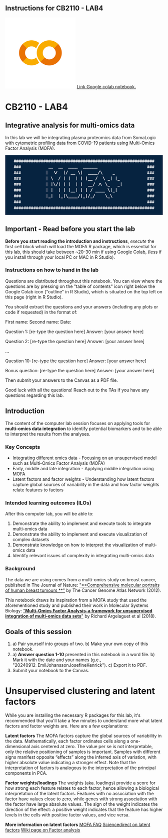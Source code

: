 ## Instructions for CB2110 - LAB4

![alt="Alt Text" style="width:25%"](images/colab.png)
[Link Google colab notebook.](https://colab.research.google.com/drive/1eQdzOJdNoMAbogB9PqgLW30WgJRqCTKG)

# CB2110 - LAB4

## Integrative analysis for multi-omics data

In this lab we will be integrating plasma proteomics data from SomaLogic with cytometric profiling data from COVID-19 patients using Multi-Omics Factor Analysis (MOFA).

![alt_text](images/MOFA.png)

## Important - Read before you start the lab

**Before you start reading the introduction and instructions**, *execute* the first cell block which will load the MOFA R package, which is essential for this lab, this should take between ~20-30 min if using Google Colab, (less if you install through your local PC or MAC in R Studio).

### Instructions on how to hand in the lab

Questions are distributed throughout this notebook. You can view where the questions are by pressing on the "table of contents" icon right below the Google Colab icon ("outline" in R Studio), which is situated on the top left on this page (right in R Studio).

You should extract the questions and your answers (including any plots or code if requested) in the format of:

First name: 
Second name: 
Date: 

Question 1: [re-type the question here]
Answer: [your answer here]

Question 2: [re-type the question here]
Answer: [your answer here]

...

Question 10: [re-type the question here]
Answer: [your answer here]

Bonus question: [re-type the question here]
Answer: [your answer here]

Then submit your answers to the Canvas as a PDF file.

Good luck with all the questions! Reach out to the TAs if you have any questions regarding this lab.

## Introduction

The content of the computer lab session focuses on applying tools for **multi-omics data integration** to identify potential biomarkers and to be able to interpret the results from the analyses.

### Key Concepts

* Integrating different omics data - Focusing on an unsupervised model such as Multi-Omics Factor Analysis (MOFA)
* Early, middle and late integration - Applying middle integration using MOFA
* Latent factors and factor weights - Understanding how latent factors capture global sources of variability in the data and how factor weights relate features to factors

### Intended learning outcomes (ILOs)

After this computer lab, you will be able to:

1. Demonstrate the ability to implement and execute tools to integrate multi-omics data
2. Demonstrate the ability to implement and execute visualization of complex datasets
3. Demonstrate knowledge on how to interpret the visualization of multi-omics data
4. Identify relevant issues of complexity in integrating multi-omics data

### Background

The data we are using comes from a multi-omics study on breast cancer, published in The Journal of Nature: ["**Comprehensive molecular portraits of human breast tumours
**"](https://www.nature.com/articles/nature11412) by The Cancer Genome Atlas Network (2012).

This notebook draws its inspiration from a MOFA study that used the aforementioned study and published their work in Molecular Systems Biology: ["**Multi-Omics Factor Analysis-a framework for unsupervised integration of multi-omics data sets**"](https://pubmed.ncbi.nlm.nih.gov/29925568/) by Richard Argelaguet et al (2018).

## Goals of this session

1. a) Pair yourself into groups of two. b) Make your own copy of this notebook.
2. a) **Answer question 1-10** presented in this notebook in a word file. b) Mark it with the date and your names (g.e., "20240912_EmilJohanssonJosefineKenrick"). c) Export it to PDF.
3. Submit your notebook to the Canvas.

# Unsupervised clustering and latent factors

While you are installing the necessary R packages for this lab, it's recommended that you'll take a few minutes to understand more what latent factors and factor weights are. Here are a few explanations:

**Latent factors**
The MOFA factors capture the global sources of variability in the data. Mathematically, each factor ordinates cells along a one-dimensional axis centered at zero. The value per se is not interpretable, only the relative positioning of samples is important. Samples with different signs manifest opposite “effects” along the inferred axis of variation, with higher absolute value indicating a stronger effect. Note that the interpretation of factors is analogous to the interpretation of the principal components in PCA.

**Factor weights/loadings**
The weights (aka. loadings) provide a score for how strong each feature relates to each factor, hence allowing a biological interpretation of the latent factors. Features with no association with the factor have values close to zero, while genes with strong association with the factor have large absolute values. The sign of the weight indicates the direction of the effect: a positive weight indicates that the feature has higher levels in the cells with positive factor values, and vice versa.

**More information on latent factors**
[MOFA FAQ](https://biofam.github.io/MOFA2/faq.html)
[Sciencedirect on latent factors](https://www.sciencedirect.com/topics/mathematics/latent-factor)
[Wiki page on Factor analysis](https://en.wikipedia.org/wiki/Factor_analysis)